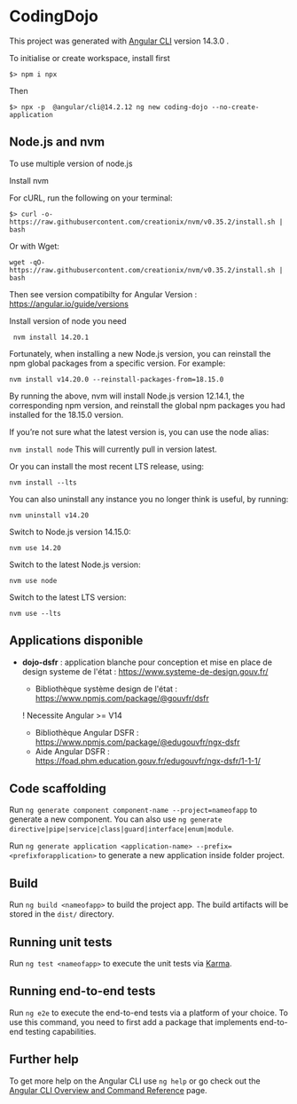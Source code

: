 # CodingDojo

This project was generated with [Angular CLI](https://github.com/angular/angular-cli) version 14.3.0 .

To initialise or create workspace, install first

```$> npm i npx```

Then 

```$> npx -p  @angular/cli@14.2.12 ng new coding-dojo --no-create-application```

## Node.js and nvm

To use multiple version of node.js

Install nvm


For cURL, run the following on your terminal:

```$> curl -o- https://raw.githubusercontent.com/creationix/nvm/v0.35.2/install.sh | bash```

Or with Wget:

```wget -qO- https://raw.githubusercontent.com/creationix/nvm/v0.35.2/install.sh | bash```


Then see version compatibilty for Angular Version : https://angular.io/guide/versions

Install version of node you need

``` nvm install 14.20.1```

Fortunately, when installing a new Node.js version, you can reinstall the npm global packages from a specific version. For example:

```nvm install v14.20.0 --reinstall-packages-from=18.15.0```

By running the above, nvm will install Node.js version 12.14.1, the corresponding npm version, and reinstall the global npm packages you had installed for the 18.15.0 version.

If you’re not sure what the latest version is, you can use the node alias:

```nvm install node```
This will currently pull in version latest.

Or you can install the most recent LTS release, using:

```nvm install --lts```

You can also uninstall any instance you no longer think is useful, by running:

```nvm uninstall v14.20```

Switch to Node.js version 14.15.0:

```nvm use 14.20```

Switch to the latest Node.js version:

```nvm use node```

Switch to the latest LTS version:

```nvm use --lts```

## Applications disponible

* **dojo-dsfr** : application blanche pour conception et mise en place de design systeme de l'état : https://www.systeme-de-design.gouv.fr/

    * Bibliothèque système design de l'état : https://www.npmjs.com/package/@gouvfr/dsfr

    ! Necessite Angular >= V14
    * Bibliothèque Angular DSFR : https://www.npmjs.com/package/@edugouvfr/ngx-dsfr
    * Aide Angular DSFR : https://foad.phm.education.gouv.fr/edugouvfr/ngx-dsfr/1-1-1/

## Code scaffolding

Run `ng generate component component-name --project=nameofapp` to generate a new component. You can also use `ng generate directive|pipe|service|class|guard|interface|enum|module`.

Run `ng generate application <application-name> --prefix=<prefixforapplication>` to generate a new application inside folder project.
## Build

Run `ng build <nameofapp>` to build the project app. The build artifacts will be stored in the `dist/` directory.

## Running unit tests

Run `ng test <nameofapp>` to execute the unit tests via [Karma](https://karma-runner.github.io).

## Running end-to-end tests

Run `ng e2e` to execute the end-to-end tests via a platform of your choice. To use this command, you need to first add a package that implements end-to-end testing capabilities.

## Further help

To get more help on the Angular CLI use `ng help` or go check out the [Angular CLI Overview and Command Reference](https://angular.io/cli) page.
